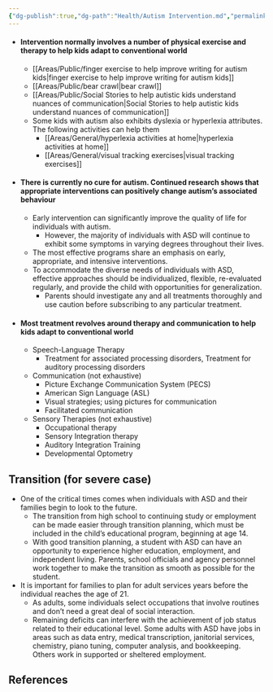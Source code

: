 ```yaml
---
{"dg-publish":true,"dg-path":"Health/Autism Intervention.md","permalink":"/health/autism-intervention/","tags":["LiteratureNote"],"created":"2022-07-03","updated":"2025-08-10"}
---
```




- #### Intervention normally involves a number of physical exercise and therapy to help kids adapt to conventional world
	- [[Areas/Public/finger exercise to help improve writing for autism kids\|finger exercise to help improve writing for autism kids]]
	- [[Areas/Public/bear crawl\|bear crawl]]
	- [[Areas/Public/Social Stories to help autistic kids understand nuances of communication\|Social Stories to help autistic kids understand nuances of communication]]
	- Some kids with autism also exhibits dyslexia or hyperlexia attributes. The following activities can help them
		- [[Areas/General/hyperlexia activities at home\|hyperlexia activities at home]]
		- [[Areas/General/visual tracking exercises\|visual tracking exercises]]
- #### There is currently no cure for autism. Continued research shows that appropriate interventions can positively change autism’s associated behaviour
	- Early intervention can significantly improve the quality of life for individuals with autism.
		- However, the majority of individuals with ASD will continue to exhibit some symptoms in varying degrees throughout their lives.
	- The most effective programs share an emphasis on early, appropriate, and intensive interventions.
	- To accommodate the diverse needs of individuals with ASD, effective approaches should be individualized, flexible, re-evaluated regularly, and provide the child with opportunities for generalization.
		- Parents should investigate any and all treatments thoroughly and use caution before subscribing to any particular treatment.
- #### Most treatment revolves around therapy and communication to help kids adapt to conventional world
	- Speech-Language Therapy
		- Treatment for associated processing disorders, Treatment for auditory processing disorders
	- Communication (not exhaustive)
		- Picture Exchange Communication System (PECS)
		- American Sign Language (ASL)
		- Visual strategies; using pictures for communication
		- Facilitated communication
	- Sensory Therapies (not exhaustive)
		- Occupational therapy
		- Sensory Integration therapy
		- Auditory Integration Training
		- Developmental Optometry

## Transition (for severe case)
- One of the critical times comes when individuals with ASD and their families begin to look to the future.
	- The transition from high school to continuing study or employment can be made easier through transition planning, which must be included in the child’s educational program, beginning at age 14.
	- With good transition planning, a student with ASD can have an opportunity to experience higher education, employment, and independent living. Parents, school officials and agency personnel work together to make the transition as smooth as possible for the student.
- It is important for families to plan for adult services years before the individual reaches the age of 21. 
	- As adults, some individuals select occupations that involve routines and don’t need a great deal of social interaction.
	- Remaining deficits can interfere with the achievement of job status related to their educational level. Some adults with ASD have jobs in areas such as data entry, medical transcription, janitorial services, chemistry, piano tuning, computer analysis, and bookkeeping. Others work in supported or sheltered employment.

## References
